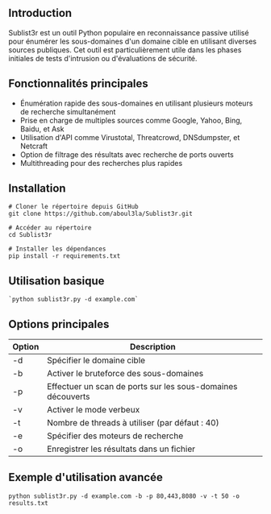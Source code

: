 ## Introduction

Sublist3r est un outil Python populaire en reconnaissance passive utilisé pour énumérer les sous-domaines d'un domaine cible en utilisant diverses sources publiques. Cet outil est particulièrement utile dans les phases initiales de tests d'intrusion ou d'évaluations de sécurité.

## Fonctionnalités principales

- Énumération rapide des sous-domaines en utilisant plusieurs moteurs de recherche simultanément
- Prise en charge de multiples sources comme Google, Yahoo, Bing, Baidu, et Ask
- Utilisation d'API comme Virustotal, Threatcrowd, DNSdumpster, et Netcraft
- Option de filtrage des résultats avec recherche de ports ouverts
- Multithreading pour des recherches plus rapides

## Installation
```
# Cloner le répertoire depuis GitHub
git clone https://github.com/aboul3la/Sublist3r.git

# Accéder au répertoire
cd Sublist3r

# Installer les dépendances
pip install -r requirements.txt
```

## Utilisation basique

	`python sublist3r.py -d example.com`

## Options principales

| Option | Description                                                 |
| ------ | ----------------------------------------------------------- |
| -d     | Spécifier le domaine cible                                  |
| -b     | Activer le bruteforce des sous-domaines                     |
| -p     | Effectuer un scan de ports sur les sous-domaines découverts |
| -v     | Activer le mode verbeux                                     |
| -t     | Nombre de threads à utiliser (par défaut : 40)              |
| -e     | Spécifier des moteurs de recherche                          |
| -o     | Enregistrer les résultats dans un fichier                   |
## Exemple d'utilisation avancée

`python sublist3r.py -d example.com -b -p 80,443,8080 -v -t 50 -o results.txt`